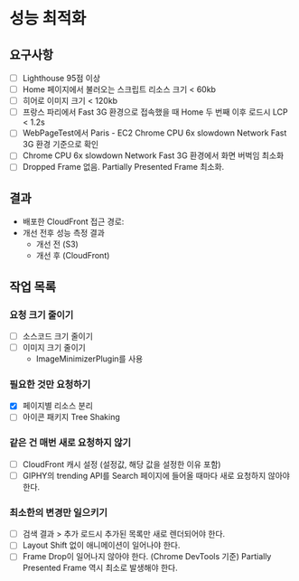 # 성능 최적화

## 요구사항

- [ ] Lighthouse 95점 이상
- [ ] Home 페이지에서 불러오는 스크립트 리소스 크기 < 60kb
- [ ] 히어로 이미지 크기 < 120kb
- [ ] 프랑스 파리에서 Fast 3G 환경으로 접속했을 때 Home 두 번째 이후 로드시 LCP < 1.2s
- [ ] WebPageTest에서 Paris - EC2 Chrome CPU 6x slowdown Network Fast 3G 환경 기준으로 확인
- [ ] Chrome CPU 6x slowdown Network Fast 3G 환경에서 화면 버벅임 최소화
- [ ] Dropped Frame 없음. Partially Presented Frame 최소화.

## 결과

- 배포한 CloudFront 접근 경로:
- 개선 전후 성능 측정 결과
  - 개선 전 (S3)
  - 개선 후 (CloudFront)

## 작업 목록

### 요청 크기 줄이기

- [ ] 소스코드 크기 줄이기
- [ ] 이미지 크기 줄이기
  - ImageMinimizerPlugin를 사용

### 필요한 것만 요청하기

- [x] 페이지별 리소스 분리
- [ ] 아이콘 패키지 Tree Shaking

### 같은 건 매번 새로 요청하지 않기

- [ ] CloudFront 캐시 설정 (설정값, 해당 값을 설정한 이유 포함)
- [ ] GIPHY의 trending API를 Search 페이지에 들어올 때마다 새로 요청하지 않아야 한다.

### 최소한의 변경만 일으키기

- [ ] 검색 결과 > 추가 로드시 추가된 목록만 새로 렌더되어야 한다.
- [ ] Layout Shift 없이 애니메이션이 일어나야 한다.
- [ ] Frame Drop이 일어나지 않아야 한다.
      (Chrome DevTools 기준) Partially Presented Frame 역시 최소로 발생해야 한다.
